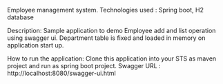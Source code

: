 Employee management system.
Technologies used : Spring boot, H2 database

Description: Sample application to demo Employee add and list operation using swagger ui. Department table is fixed and loaded in memory on application start up.

How to run the application: Clone this application into your STS as maven project and run as spring boot project. 
Swagger URL : http://localhost:8080/swagger-ui.html
